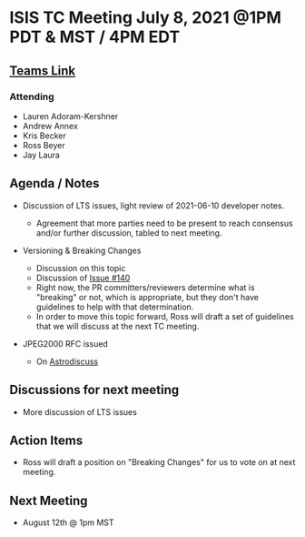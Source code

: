 # ISIS TC Meeting July 8, 2021 @1PM PDT & MST / 4PM EDT

## [Teams Link](https://teams.microsoft.com/dl/launcher/launcher.html?url=%2f_%23%2fl%2fmeetup-join%2f19%3ameeting_YWRkZjdiMGUtZWJlOC00OWMzLThlMTItZTk0Y2MyM2E1MWE0%40thread.v2%2f0%3fcontext%3d%257b%2522Tid%2522%253a%25220693b5ba-4b18-4d7b-9341-f32f400a5494%2522%252c%2522Oid%2522%253a%2522c27c6e98-e45a-45ff-aea5-7f10d6fe67c1%2522%257d%26anon%3dtrue&type=meetup-join&deeplinkId=e54b3969-3c7f-4efb-9cad-ee99cf639f86&directDl=true&msLaunch=true&enableMobilePage=true&suppressPrompt=true)

### Attending

- Lauren Adoram-Kershner
- Andrew Annex
- Kris Becker
- Ross Beyer
- Jay Laura

## Agenda / Notes

- Discussion of LTS issues, light review of 2021-06-10 developer notes.
	- Agreement that more parties need to be present to reach consensus and/or further 
      discussion, tabled to next meeting.

- Versioning & Breaking Changes
	- Discussion on this topic
	- Discussion of [Issue #140](https://github.com/USGS-Astrogeology/ISIS_TC/issues/140)
	- Right now, the PR committers/reviewers determine what is "breaking" or not, which
      is appropriate, but they don't have guidelines to help with that determination.
    - In order to move this topic forward, Ross will draft a set of guidelines that we
      will discuss at the next TC meeting.

- JPEG2000 RFC issued
	- On [Astrodiscuss](https://astrodiscuss.usgs.gov/t/rfc-7-evaluate-use-of-jpeg2000-in-isis/713)


## Discussions for next meeting

- More discussion of LTS issues


## Action Items

- Ross will draft a position on "Breaking Changes" for us to vote on at next meeting.

## Next Meeting

- August 12th @ 1pm MST
